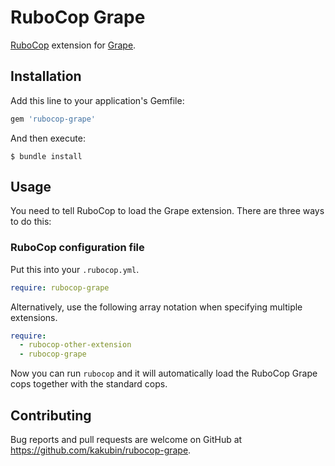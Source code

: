 # RuboCop Grape

[RuboCop](https://github.com/rubocop/rubocop) extension for [Grape](https://rubygems.org/gems/grape/versions/0.16.2).

## Installation

Add this line to your application's Gemfile:

```ruby
gem 'rubocop-grape'
```

And then execute:

    $ bundle install

## Usage

You need to tell RuboCop to load the Grape extension. There are three
ways to do this:

### RuboCop configuration file

Put this into your `.rubocop.yml`.

```yaml
require: rubocop-grape
```

Alternatively, use the following array notation when specifying multiple extensions.

```yaml
require:
  - rubocop-other-extension
  - rubocop-grape
```

Now you can run `rubocop` and it will automatically load the RuboCop Grape
cops together with the standard cops.

## Contributing

Bug reports and pull requests are welcome on GitHub at https://github.com/kakubin/rubocop-grape.
